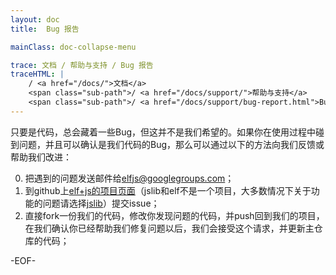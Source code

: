 ```yaml
---
layout: doc
title:  Bug 报告

mainClass: doc-collapse-menu

trace: 文档 / 帮助与支持 / Bug 报告
traceHTML: |
    / <a href="/docs/">文档</a>
    <span class="sub-path">/ <a href="/docs/support/">帮助与支持</a>
    <span class="sub-path">/ <a href="/docs/support/bug-report.html">Bug 报告</a></span></span>
---
```


只要是代码，总会藏着一些Bug，但这并不是我们希望的。如果你在使用过程中碰到问题，并且可以确认是我们代码的Bug，那么可以通过以下的方法向我们反馈或帮助我们改进：

0. 把遇到的问题发送邮件给<elfjs@googlegroups.com>；
0. 到github上[elf+js的项目页面](https://github.com/elfjs/)（jslib和elf不是一个项目，大多数情况下关于功能的问题请选择[jslib](https://github.com/elfjs/jslib/)）提交issue；
0. 直接fork一份我们的代码，修改你发现问题的代码，并push回到我们的项目，在我们确认你已经帮助我们修复问题以后，我们会接受这个请求，并更新主仓库的代码；

-EOF-